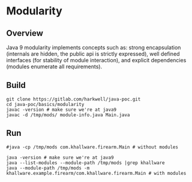 Modularity
=================
Overview
---------------
Java 9 modularity implements concepts such as: strong encapsulation
(internals are hidden, the public api is strictly expressed), well defined
interfaces (for stability of module interaction), and explicit dependencies
(modules enumerate all requirements).

Build
---------------

```shell
git clone https://gitlab.com/harkwell/java-poc.git
cd java-poc/basics/modularity
javac -version # make sure we're at java9
javac -d /tmp/mods/ module-info.java Main.java
```

Run
---------------

```shell
#java -cp /tmp/mods com.khallware.firearm.Main # without modules

java -version # make sure we're at java9
java --list-modules --module-path /tmp/mods |grep khallware
java --module-path /tmp/mods -m khallware.example.firearm/com.khallware.firearm.Main # with modules
```
